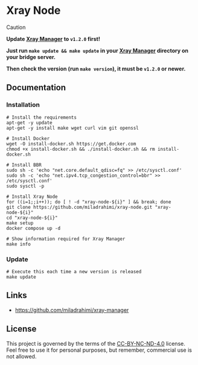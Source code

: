 # Xray Node

> [!CAUTION]
> 
> **Update [Xray Manager](https://github.com/miladrahimi/xray-manager) to `v1.2.0` first!**
> 
> **Just run `make update && make update` in your [Xray Manager](https://github.com/miladrahimi/xray-manager) directory on your bridge server.**
>
> **Then check the version (run `make version`), it must be `v1.2.0` or newer.**
> 

## Documentation

### Installation

```shell
# Install the requirements
apt-get -y update
apt-get -y install make wget curl vim git openssl
```

```shell
# Install Docker
wget -O install-docker.sh https://get.docker.com
chmod +x install-docker.sh && ./install-docker.sh && rm install-docker.sh
```

```shell
# Install BBR
sudo sh -c 'echo "net.core.default_qdisc=fq" >> /etc/sysctl.conf'
sudo sh -c 'echo "net.ipv4.tcp_congestion_control=bbr" >> /etc/sysctl.conf'
sudo sysctl -p
```

```shell
# Install Xray Node
for ((i=1;;i++)); do [ ! -d "xray-node-${i}" ] && break; done
git clone https://github.com/miladrahimi/xray-node.git "xray-node-${i}"
cd "xray-node-${i}"
make setup
docker compose up -d
```

```shell
# Show information required for Xray Manager
make info
```

### Update

``` shell
# Execute this each time a new version is released
make update
```

## Links

* https://github.com/miladrahimi/xray-manager

## License

This project is governed by the terms of the [CC-BY-NC-ND-4.0](LICENSE.md) license.
Feel free to use it for personal purposes, but remember, commercial use is not allowed.

